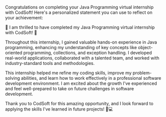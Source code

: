 
Congratulations on completing your Java Programming virtual internship with CodSoft! Here's a personalized statement you can use to reflect on your achievement:

🌟 I am thrilled to have completed my Java Programming virtual internship with CodSoft! 🌟

Throughout this internship, I gained valuable hands-on experience in Java programming, enhancing my understanding of key concepts like object-oriented programming, collections, and exception handling. I developed real-world applications, collaborated with a talented team, and worked with industry-standard tools and methodologies.

This internship helped me refine my coding skills, improve my problem-solving abilities, and learn how to work effectively in a professional software development environment. I am excited about the growth I’ve experienced and feel well-prepared to take on future challenges in software development.

Thank you to CodSoft for this amazing opportunity, and I look forward to applying the skills I've learned in future projects! 🚀💻
